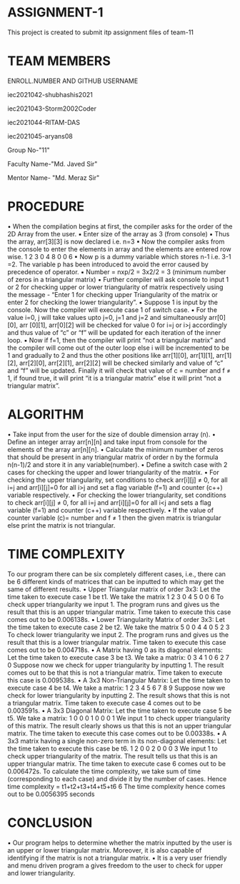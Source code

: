 # ASSIGNMENT-1
This project is created to submit itp assignment files of team-11

# TEAM MEMBERS
ENROLL.NUMBER AND GITHUB USERNAME

iec2021042-shubhashis2021

iec2021043-Storm2002Coder

iec2021044-RITAM-DAS

iec2021045-aryans08

Group No-"11"

Faculty Name-"Md. Javed Sir"

Mentor Name- "Md. Meraz Sir"

# PROCEDURE
• When the compilation begins at first, the compiler asks for the order of the 2D Array from the user.
▪ Enter size of the array as 3 (from console)
▪ Thus the array, arr[3][3] is now declared i.e. n=3
▪ Now the compiler asks from the console to enter the elements in array and the elements are entered row wise.
1 2 3
0 4 8
0 0 6
▪ Now p is a dummy variable which stores n-1 i.e. 3-1 =2. The variable p has been introduced to avoid the error caused by precedence of operator.
▪ Number = nxp/2 = 3x2/2 = 3 (minimum number of zeros in a triangular matrix)
▪ Further compiler will ask console to input 1 or 2 for checking upper or lower triangularity of matrix respectively using the message - “Enter 1 for checking 
upper Triangularity of the matrix or enter 2 for checking the lower triangularity”.
▪ Suppose 1 is input by the console. Now the compiler will execute case 1 of switch case.
▪ For the value i=0, j will take values upto j=0, j=1 and j=2 and simultaneously arr[0][0], arr [0][1], arr[0][2] will be checked for value 0 for i=j or i>j 
accordingly and thus value of “c” or “f” will be updated for each iteration of the inner loop.
▪ Now if f=1, then the compiler will print “not a triangular matrix” and the compiler will come out of the outer loop else i will be incremented to be 1 and
gradually to 2 and thus the other positions like arr[1][0], arr[1][1], arr[1][2], arr[2][0], arr[2][1], arr[2][2] will be checked similarly and value of “c” and “f” 
will be updated.
Finally it will check that value of c = number and f ≠ 1, if found true, it will print “it is a triangular matrix” else it will print “not a triangular matrix”.

# ALGORITHM
• Take input from the user for the size of double dimension array (n).
• Define an integer array arr[n][n] and take input from console for the elements of the array arr[n][n].
• Calculate the minimum number of zeros that should be present in any triangular matrix of order n by the formula n(n-1)/2 and store 
it in any variable(number).
• Define a switch case with 2 cases for checking the upper and lower triangularity of the matrix.
• For checking the upper triangularity, set conditions to check arr[i][j] ≠ 0, for all i=j and arr[i][j]=0 for all i>j and set a flag variable 
(f=1) and counter (c++) variable respectively.
• For checking the lower triangularity, set conditions to check arr[i][j] ≠ 0, for all i=j and arr[i][j]=0 for all i<j and sets a flag 
variable (f=1) and counter (c++) variable respectively.
• If the value of counter variable (c)= number and f ≠ 1 then the given matrix is triangular else print the matrix is not triangular. 

# TIME COMPLEXITY                                                                                                                    
To our program there can be six completely different 
cases, i.e., there can be 6 different kinds of matrices that 
can be inputted to which may get the same of different 
results. 
• Upper Triangular matrix of order 3x3: Let the 
time taken to execute case 1 be t1. 
We take the matrix
1 2 3 
0 4 5 
0 0 6
To check upper triangularity we input 1. The 
program runs and gives us the result that this is 
an upper triangular matrix. Time taken to execute 
this case comes out to be 0.006138s.
• Lower Triangularity Matrix of order 3x3: Let the 
time taken to execute case 2 be t2.
We take the matrix
5 0 0
4 4 0
5 2 3
To check lower triangularity we input 2. The 
program runs and gives us the result that this is a 
lower triangular matrix.
Time taken to execute this case comes out to be 
0.004718s.
• A Matrix having 0 as its diagonal elements: Let 
the time taken to execute case 3 be t3.
We take a matrix:
0 3 4 
1 0 6
2 7 0
Suppose now we check for upper triangularity by 
inputting 1. The result comes out to be that this is 
not a triangular matrix.
Time taken to execute this case is 0.009538s.
• A 3x3 Non-Triangular Matrix: Let the time taken 
to execute case 4 be t4.
We take a matrix:
1 2 3
4 5 6 
7 8 9
Suppose now we check for lower triangularity by 
inputting 2. The result shows that this is not a 
triangular matrix. 
Time taken to execute case 4 comes out to be 
0.003591s.
• A 3x3 Diagonal Matrix: Let the time taken to 
execute case 5 be t5.
We take a matrix:
1 0 0
0 1 0
0 0 1
We input 1 to check upper triangularity of this 
matrix. The result clearly shows us that this is 
not an upper triangular matrix. The time taken to 
execute this case comes out to be 0.00338s.
• A 3x3 matrix having a single non-zero term in its 
non-diagonal elements: Let the time taken to 
execute this case be t6.
1 2 0 
0 2 0
0 0 3
We input 1 to check upper triangularity of the 
matrix. The result tells us that this is an upper 
triangular matrix.
The time taken to execute case 6 comes out to be 
0.006472s.
To calculate the time complexity, we take sum of 
time (corresponding to each case) and divide it 
by the number of cases.
Hence time complexity = t1+t2+t3+t4+t5+t6
 6
The time complexity hence comes out 
to be 0.0056395 seconds 
                                                                                                                       
# CONCLUSION
▪ Our program helps to determine whether the matrix inputted by the user is an upper or 
lower triangular matrix. Moreover, it is also capable of identifying if the matrix is not a 
triangular matrix.
▪ It is a very user friendly and menu driven program a gives freedom to the user to check 
for upper and lower triangularity.

                                                                                                                       
                                                                                                                       
                                                                                                                       
